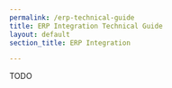 ```yaml
---
permalink: /erp-technical-guide
title: ERP Integration Technical Guide
layout: default
section_title: ERP Integration

---
```


TODO